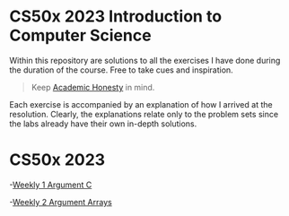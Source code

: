 # CS50x 2023 Introduction to Computer Science

Within this repository are solutions to all the exercises I have done during the duration of the course.
Free to take cues and inspiration.

> Keep [Academic Honesty](https://cs50.harvard.edu/x/2023/honesty/) in mind.

Each exercise is accompanied by an explanation of how I arrived at the resolution.
Clearly, the explanations relate only to the problem sets since the labs already have their own in-depth solutions.

# CS50x 2023

-[Weekly 1 Argument C](https://github.com/Fechuli/CS50x_2023_Introduction_to_Computer_Science/tree/main/Weekly_1_C)

-[Weekly 2 Argument Arrays](https://github.com/Fechuli/CS50x_2023_Introduction_to_Computer_Science/tree/main/Weekly_2_Arrays)
